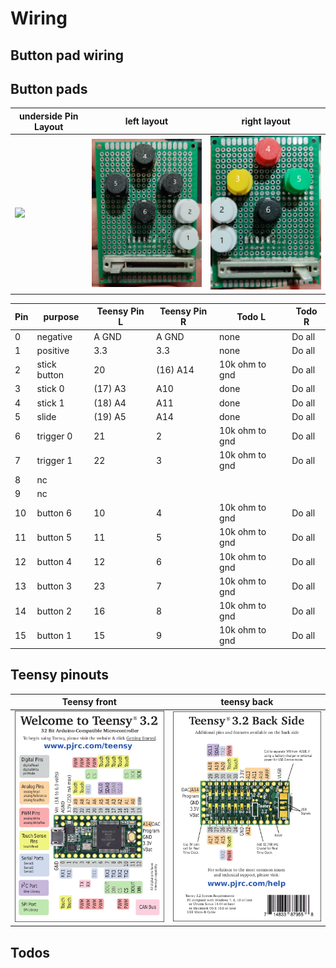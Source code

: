 # Wiring 

## Button pad wiring

## Button pads

| underside Pin Layout |  left layout | right layout |
| - | - | - |
| <img src="images/pad_pins.png" width="300"> | <img src="images/pad_left.png" width="300"> | <img src="images/pad_right.png" width="300"> |


| Pin | purpose     | Teensy Pin L  | Teensy Pin R | Todo L | Todo R |
|-|-|-|-|-|-|
| 0 | negative      | A GND         | A GND     | none | Do all |
| 1 | positive      | 3.3           | 3.3       | none | Do all |
| 2 | stick button  | 20            | (16) A14  | 10k ohm to gnd | Do all |
| 3 | stick 0       | (17) A3       | A10       | done | Do all |
| 4 | stick 1       | (18) A4       | A11       | done | Do all |
| 5 | slide         | (19) A5       | A14       | done | Do all |
| 6 | trigger 0     | 21            | 2         | 10k ohm to gnd | Do all |
| 7 | trigger 1     | 22            | 3         | 10k ohm to gnd | Do all |
| 8 | nc | | |
| 9 | nc | | |
| 10 | button 6     | 10            | 4         | 10k ohm to gnd | Do all |
| 11 | button 5     | 11            | 5         | 10k ohm to gnd | Do all |
| 12 | button 4     | 12            | 6         | 10k ohm to gnd | Do all |
| 13 | button 3     | 23            | 7         | 10k ohm to gnd | Do all |
| 14 | button 2     | 16            | 8         | 10k ohm to gnd | Do all |
| 15 | button 1     | 15            | 9         | 10k ohm to gnd | Do all |


## Teensy pinouts

|Teensy front|teensy back|
|-|-|
|![teensya](images/teensy32_card7a_rev3.png) | ![teensyb](images/teensy32_card7b_rev3.png) |
## Todos

